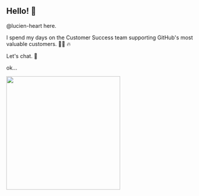 ## Hello! 👋 

@lucien-heart here.

I spend my days on the Customer Success team supporting GitHub's most valuable customers. 🙌🏼 🔥 

Let's chat. 🚀

ok...

<div><img src="https://media3.giphy.com/media/TgV7fAvYIZMHOed0Rg/giphy.gif?cid=5a38a5a2h5jbm6x1orzohugcnwn6pjvrbnebwghlezzrym6g&amp;rid=giphy.gif&amp;ct=g" style="border:0;height:300px;width:300px"/>


